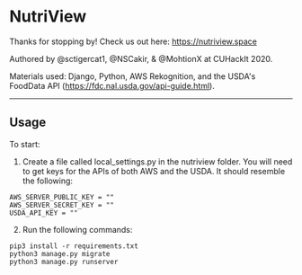 # NutriView

Thanks for stopping by! Check us out here: https://nutriview.space

Authored by @sctigercat1, @NSCakir, & @MohtionX at CUHackIt 2020.

Materials used: Django, Python, AWS Rekognition, and the USDA's FoodData API (https://fdc.nal.usda.gov/api-guide.html).

---

## Usage

To start:

1. Create a file called local_settings.py in the nutriview folder. You will need to get keys for the APIs of both AWS and the USDA. It should resemble the following:

```
AWS_SERVER_PUBLIC_KEY = ""
AWS_SERVER_SECRET_KEY = ""
USDA_API_KEY = ""
```

2. Run the following commands:

```
pip3 install -r requirements.txt
python3 manage.py migrate
python3 manage.py runserver
```